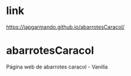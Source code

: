 # link
https://japgarmando.github.io/abarrotesCaracol/
# abarrotesCaracol
Página web de abarrotes caracol - Vanilla
